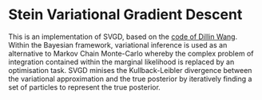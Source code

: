 # Stein Variational Gradient Descent 

This is an implementation of SVGD, based on the [code of Dillin Wang](https://github.com/dilinwang820/Stein-Variational-Gradient-Descent). Within the Bayesian framework, variational inference is used as an alternative to Markov Chain Monte-Carlo whereby the complex problem of integration contained within the marginal likelihood is replaced by an optimisation task. SVGD minises the Kullback-Leibler divergence between the variational approximation and the true posterior by
iteratively finding a set of particles to represent the true posterior.
